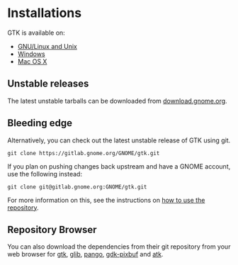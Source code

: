 ---
---

# Installations

GTK is available on:

* [GNU/Linux and Unix](/docs/installations/linux/)
* [Windows](/docs/installations/windows/)
* [Mac OS X](/docs/installations/macos/)

## Unstable releases

The latest unstable tarballs can be downloaded from
[download.gnome.org](http://download.gnome.org/sources/gtk+/).

## Bleeding edge

Alternatively, you can check out the latest unstable release of GTK using
git.

```
git clone https://gitlab.gnome.org/GNOME/gtk.git
```

If you plan on pushing changes back upstream and have a GNOME account, use
the following instead:

```
git clone git@gitlab.gnome.org:GNOME/gtk.git
```

For more information on this, see the instructions on
[how to use the repository](https://wiki.gnome.org/GitLab).

## Repository Browser

You can also download the dependencies from their git repository from your
web browser for [gtk](https://gitlab.gnome.org/GNOME/gtk),
[glib](https://gitlab.gnome.org/GNOME/glib), [pango](https://gitlab.gnome.org/GNOME/pango),
[gdk-pixbuf](https://gitlab.gnome.org/GNOME/gdk-pixbuf) and
[atk](https://gitlab.gnome.org/GNOME/atk).
